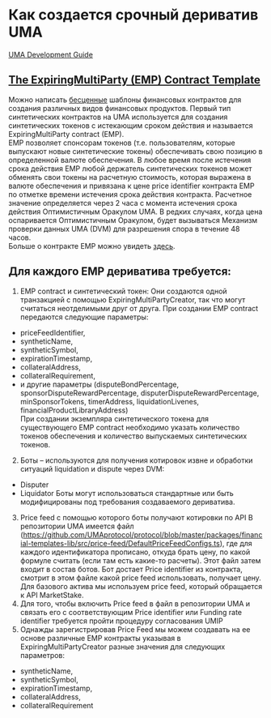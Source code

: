 # Как создается срочный дериватив UMA
[UMA Development Guide](https://docs.umaproject.org/build-walkthrough/build-process)
## [The ExpiringMultiParty (EMP) Contract Template](https://docs.umaproject.org/synthetic-tokens/what-are-synthetic-assets#the-expiringmultiparty-emp-contract-template)
Можно написать [бесценные](https://docs.umaproject.org/synthetic-tokens/what-are-synthetic-assets#priceless-synthetic-tokens) шаблоны финансовых контрактов для создания различных видов финансовых продуктов. 
Первый тип синтетических контрактов на UMA используется для создания синтетических токенов с истекающим сроком действия и называется ExpiringMultiParty contract (EMP).<br>
EMP позволяет спонсорам токенов (т.е. пользователям, которые выпускают новые синтетические токены) обеспечивать свою позицию в определенной валюте обеспечения. 
В любое время после истечения срока действия EMP любой держатель синтетических токенов может обменять свои токены на расчетную стоимость, 
которая выражена в валюте обеспечения и привязана к цене price identifier контракта EMP по отметке времени истечения срока действия контракта. 
Расчетное значение определяется через 2 часа с момента истечения срока действия Оптимистичным Оракулом UMA. 
В редких случаях, когда цена оспаривается Оптимистичным Оракулом, будет вызываться Механизм проверки данных UMA (DVM) для разрешения спора в течение 48 часов.<br>
Больше о контракте EMP можно увидеть [здесь](https://docs.umaproject.org/synthetic-tokens/expiring-synthetic-tokens).<br>
## Для каждого EMP дериватива требуется:
1) EMP contract и синтетический токен:
Они создаются одной транзакцией c помощью ExpiringMultiPartyCreator, так что могут считаться неотделимыми друг от друга.
При создании EMP contract передаются следующие параметры: 
- priceFeedIdentifier, 
- syntheticName, 
- syntheticSymbol,
- expirationTimestamp, 
- collateralAddress, 
- collateralRequirement, 
- и другие параметры (disputeBondPercentage, sponsorDisputeRewardPercentage, disputerDisputeRewardPercentage, minSponsorTokens, timerAddress, liquidationLivenes, financialProductLibraryAddress)<br>
При создании экземпляра синтетического токена для существующего EMP contract необходимо указать количество токенов обеспечения и количество выпускаемых синтетических токенов.
2) Боты – используются для получения котировок извне и обработки ситуаций liquidation и dispute через DVM:
- Disputer
- Liquidator
Боты могут использоваться стандартные или быть модифицированы под требования создаваемого дериватива.
3) Price feed с помощью которого боты получают котировки по API
В репозитории UMA имеется файл (https://github.com/UMAprotocol/protocol/blob/master/packages/financial-templates-lib/src/price-feed/DefaultPriceFeedConfigs.ts), где для каждого идентификатора прописано, откуда брать цену, по какой формуле считать (если там есть какие-то расчеты). Этот файл затем входит в состав ботов. 
Бот достает Price identifier из контракта, смотрит в этом файле какой price feed использовать, получает цену.
Для базового актива мы используем price feed, который обращается к API MarketStake. 
4) Для того, чтобы включить Price feed в файл в репозитории UMA и связать его с соответствующим Price identifier или Funding rate identifier требуется пройти процедуру согласования UMIP
5) Однажды зарегистрировав Price Feed мы можем создавать на ее основе различные EMP контракты указывая в ExpiringMultiPartyCreator разные значения для следующих параметров:
- syntheticName, 
- syntheticSymbol,
- expirationTimestamp, 
- collateralAddress, 
- collateralRequirement

